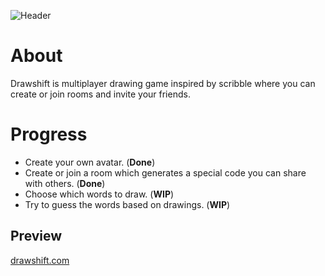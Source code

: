 ![Header](https://i.imgur.com/vRRHNlE.png)

# About

Drawshift is multiplayer drawing game inspired by scribble where you can create or join rooms and invite your friends.

# Progress

- Create your own avatar. (**Done**)
- Create or join a room which generates a special code you can share with others. (**Done**)
- Choose which words to draw. (**WIP**)
- Try to guess the words based on drawings. (**WIP**)

## Preview

[drawshift.com](https://drawshift.com/)
